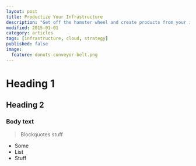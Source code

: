 ```yaml
---
layout: post
title: Productize Your Infrastructure
description: "Get off the hamster wheel and create products from your infrastructure"
modified: 2015-01-01
category: articles
tags: [infrastructure, cloud, strategy]
published: false
image:
  feature: donuts-conveyor-belt.png
---
```


# Heading 1

## Heading 2

### Body text

> Blockquotes stuff

* Some 
* List
* Stuff
